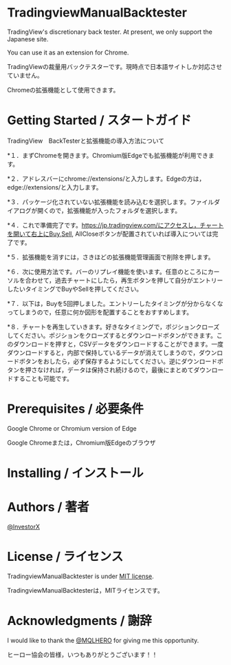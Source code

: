 # TradingviewManualBacktester
TradingView's discretionary back tester. At present, we only support the Japanese site.

You can use it as an extension for Chrome.

TradingViewの裁量用バックテスターです。現時点で日本語サイトしか対応させていません。

Chromeの拡張機能として使用できます。
# Getting Started / スタートガイド
TradingView　BackTesterと拡張機能の導入方法について

*１．まずChromeを開きます。Chromium版Edgeでも拡張機能が利用できます。

*２．アドレスバーにchrome://extensions/と入力します。Edgeの方は，edge://extensions/と入力します。

*３．パッケージ化されていない拡張機能を読み込むを選択します。ファイルダイアログが開くので，拡張機能が入ったフォルダを選択します。

*４．これで準備完了です。https://jp.tradingview.com/にアクセスし，チャートを開いて右上にBuy,Sell, AllCloseボタンが配置されていれば導入については完了です。

*５．拡張機能を消すには，さきほどの拡張機能管理画面で削除を押します。

*６．次に使用方法です。バーのリプレイ機能を使います。任意のところにカーソルを合わせて，過去チャートにしたら，再生ボタンを押して自分がエントリーしたいタイミングでBuyやSellを押してください。

*７．以下は，Buyを5回押しました。エントリーしたタイミングが分からなくなってしまうので，任意に何か図形を配置することをおすすめします。

*８．チャートを再生していきます。好きなタイミングで，ポジションクローズしてください。ポジションをクローズするとダウンロードボタンができます。このダウンロードを押すと，CSVデータをダウンロードすることができます。一度ダウンロードすると，内部で保持しているデータが消えてしまうので，ダウンロードボタンをおしたら，必ず保存するようにしてください。逆にダウンロードボタンを押さなければ，データは保持され続けるので，最後にまとめてダウンロードすることも可能です。
 
# Prerequisites / 必要条件
Google Chrome or Chromium version of Edge

Google Chromeまたは，Chromium版Edgeのブラウザ
# Installing / インストール

# Authors / 著者
[@lnvestorX](https://twitter.com/lnvestorX)

# License / ライセンス
TradingviewManualBacktester is under [MIT license](https://en.wikipedia.org/wiki/MIT_License).

TradingviewManualBacktesterは，MITライセンスです。

# Acknowledgments / 謝辞
I would like to thank the [@MQLHERO](https://twitter.com/MQLHERO) for giving me this opportunity.

ヒーロー協会の皆様，いつもありがとうございます！！
